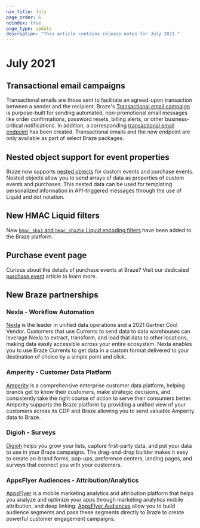 ```yaml
--- 
nav_title: July
page_order: 6
noindex: true
page_type: update
description: "This article contains release notes for July 2021."
---
```


# July 2021

## Transactional email campaigns

Transactional emails are those sent to facilitate an agreed-upon transaction between a sender and the recipient. Braze's [Transactional email campaign]({{site.baseurl}}/api/api_campaigns/transactional_campaigns) is purpose-built for sending automated, non-promotional email messages like order confirmations, password resets, billing alerts, or other business-critical notifications. In addition, a corresponding [transactional email endpoint]({{site.baseurl}}/api/endpoints/messaging/send_messages/post_send_transactional_message/) has been created. Transactional emails and the new endpoint are only available as part of select Braze packages. 

## Nested object support for event properties

Braze now supports [nested objects]({{site.baseurl}}/user_guide/data_and_analytics/custom_data/nested_object_support/) for custom events and purchase events. Nested objects allow you to send arrays of data as properties of custom events and purchases. This nested data can be used for templating personalized information in API-triggered messages through the use of Liquid and dot notation.

## New HMAC Liquid filters

New [`hmac_sha1` and `hmac_sha256` Liquid encoding filters]({{site.baseurl}}/user_guide/personalization_and_dynamic_content/liquid/advanced_filters/) have been added to the Braze platform.

## Purchase event page

Curious about the details of purchase events at Braze? Visit our dedicated [purchase event]({{site.baseurl}}/user_guide/data_and_analytics/custom_data/purchase_events/) article to learn more.

## New Braze partnerships

### Nexla - Workflow Automation

[Nexla]({{site.baseurl}}/partners/nexla) is the leader in unified data operations and a 2021 Gartner Cool Vendor. Customers that use Currents to send data to data warehouses can leverage Nexla to extract, transform, and load that data to other locations, making data easily accessible across your entire ecosystem. Nexla enables you to use Braze Currents to get data in a custom format delivered to your destination of choice by a simple point and click. 

### Amperity - Customer Data Platform

[Amperity]({{site.baseurl}}/partners/amperity/) is a comprehensive enterprise customer data platform, helping brands get to know their customers, make strategic decisions, and consistently take the right course of action to serve their consumers better. Amperity supports the Braze platform by providing a unified view of your customers across its CDP and Braze allowing you to send valuable Amperity data to Braze.

### Digioh - Surveys

[Digioh]({{site.baseurl}}/partners/digioh/) helps you grow your lists, capture first-party data, and put your data to use in your Braze campaigns. The drag-and-drop builder makes it easy to create on-brand forms, pop-ups, preference centers, landing pages, and surveys that connect you with your customers.

### AppsFlyer Audiences - Attribution/Analytics

[AppsFlyer]({{site.baseurl}}/partners/message_orchestration/attribution/appsflyer/) is a mobile marketing analytics and attribution platform that helps you analyze and optimize your apps through marketing analytics mobile attribution, and deep linking. [AppsFlyer Audiences]({{site.baseurl}}/partners/appsflyer_audiences/) allow you to build audience segments and pass these segments directly to Braze to create powerful customer engagement campaigns.

